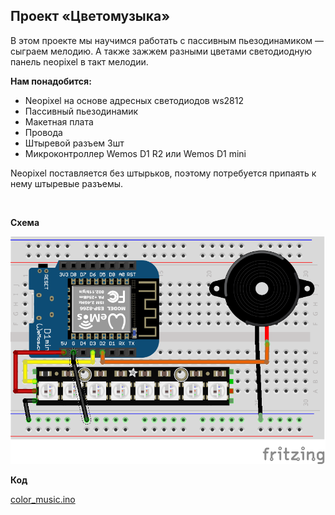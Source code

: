 
## Проект «Цветомузыка»

В этом проекте мы научимся работать с пассивным пьезодинамиком — сыграем мелодию. А также зажжем разными цветами светодиодную панель neopixel в такт мелодии.
  

**Нам понадобится:**
-   Neopixel на основе адресных светодиодов ws2812    
-   Пассивный пьезодинамик    
-   Макетная плата    
-   Провода    
-   Штыревой разъем 3шт    
-   Микроконтроллер Wemos D1 R2 или Wemos D1 mini
    

Neopixel поставляется без штырьков, поэтому потребуется припаять к нему штыревые разъемы.


<br/>  

**Схема**

![Схема](color_music.png)

**Код**

[color_music.ino](color_music.ino)